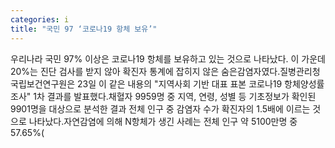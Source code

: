 ```yaml
---
categories: i
title: "국민 97 ‘코로나19 항체 보유’"
---
```

우리나라 국민 97% 이상은 코로나19 항체를 보유하고 있는 것으로 나타났다. 이 가운데 20%는 진단 검사를 받지 않아 확진자 통계에 잡히지 않은 숨은감염자였다.질병관리청 국립보건연구원은 23일 이 같은 내용의 "지역사회 기반 대표 표본 코로나19 항체양성률 조사" 1차 결과를 발표했다.채혈자 9959명 중 지역, 연령, 성별 등 기초정보가 확인된 9901명을 대상으로 분석한 결과 전체 인구 중 감염자 수가 확진자의 1.5배에 이르는 것으로 나타났다.자연감염에 의해 N항체가 생긴 사례는 전체 인구 약 5100만명 중 57.65%(
